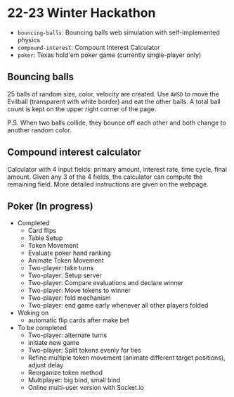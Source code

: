 # 22-23 Winter Hackathon

- `bouncing-balls`: Bouncing balls web simulation with self-implemented physics
- `compound-interest`: Compount Interest Calculator
- `poker`: Texas hold'em poker game (currently single-player only)

## Bouncing balls
25 balls of random size, color, velocity are created. Use `AWSD` to move the Evilball (transparent with white border) and eat the other balls. A total ball count is kept on the upper right corner of the page. 

P.S. When two balls collide, they bounce off each other and both change to another random color. 

## Compound interest calculator
Calculator with 4 input fields: primary amount, interest rate, time cycle, final amount. Given any 3 of the 4 fields, the calculator can compute the remaining field. More detailed instructions are given on the webpage. 

## Poker (In progress)
- Completed 
  - Card flips
  - Table Setup
  - Token Movement
  - Evaluate poker hand ranking
  - Animate Token Movement
  - Two-player: take turns 
  - Two-player: Setup server
  - Two-player: Compare evaluations and declare winner
  - Two-player: Move tokens to winner
  - Two-player: fold mechanism
  - Two-player: end game early whenever all other players folded
- Woking on
  - automatic flip cards after make bet
- To be completed
  - Two-player: alternate turns
  - initiate new game
  - Two-player: Split tokens evenly for ties
  - Refine multiple token movement (animate different target positions), adjust delay
  - Reorganize token method
  - Multiplayer: big bind, small bind
  - Online multi-user version with Socket.io